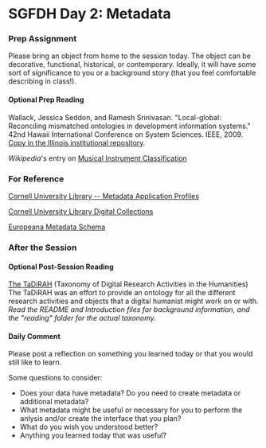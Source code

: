 # SGFDH Day 2: Metadata

### Prep Assignment 

Please bring an object from home to the session today. The object can be decorative, functional, historical, or contemporary. Ideally, it will have some sort of significance to you or a background story (that you feel comfortable describing in class!). 

#### Optional Prep Reading
Wallack, Jessica Seddon, and Ramesh Srinivasan. "Local-global: Reconciling mismatched ontologies in development information systems." 42nd Hawaii International Conference on System Sciences. IEEE, 2009. [Copy in the Illinois institutional repository](https://www.ideals.illinois.edu/bitstream/handle/2142/15202/WallackSrinivasanICONF091.pdf?sequence=2&isAllowed=y). 

*Wikipedia*'s entry on [Musical Instrument Classification](https://en.wikipedia.org/wiki/Musical_instrument_classification)

### For Reference  
[Cornell University Library -- Metadata Application Profiles](https://confluence.cornell.edu/display/mwgweb/CUL+Metadata+Application+Profiles)  

[Cornell University Library Digital Collections](https://digital.library.cornell.edu/collections)  

[Europeana Metadata Schema](https://pro.europeana.eu/files/Europeana_Professional/Share_your_data/Technical_requirements/EDM_Documentation//EDM_Definition_v5.2.8_102017.pdf)  



### After the Session

#### Optional Post-Session Reading
[The TaDiRAH](https://github.com/dhtaxonomy/TaDiRAH) (Taxonomy of Digital Research Activities in the Humanities)  
The TaDiRAH was an effort to provide an ontology for all the different research activities and objects that a digital humanist might work on or with. *Read the README and Introduction files for background information, and the "reading" folder for the actual taxonomy.* 

#### Daily Comment

Please post a reflection on something you learned today or that you would still like to learn. 

Some questions to consider:

* Does your data have metadata? Do you need to create metadata or additional metadata?
* What metadata might be useful or necessary for you to perform the anlysis and/or create the interface that you plan?
* What do you wish you understood better?
* Anything you learned today that was useful?
